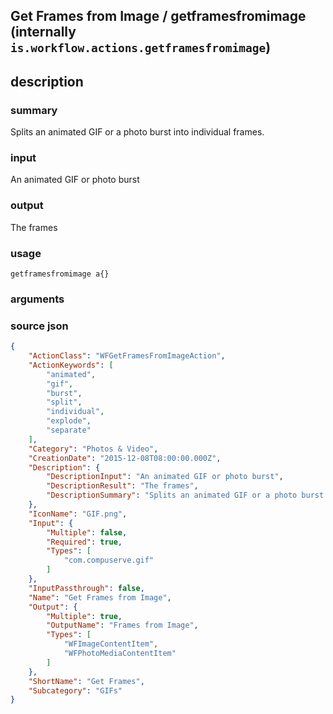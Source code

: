 
## Get Frames from Image / getframesfromimage (internally `is.workflow.actions.getframesfromimage`)



## description
### summary
Splits an animated GIF or a photo burst into individual frames.

### input
An animated GIF or photo burst

### output
The frames

### usage
`getframesfromimage a{}`

### arguments


### source json

```json
{
	"ActionClass": "WFGetFramesFromImageAction",
	"ActionKeywords": [
		"animated",
		"gif",
		"burst",
		"split",
		"individual",
		"explode",
		"separate"
	],
	"Category": "Photos & Video",
	"CreationDate": "2015-12-08T08:00:00.000Z",
	"Description": {
		"DescriptionInput": "An animated GIF or photo burst",
		"DescriptionResult": "The frames",
		"DescriptionSummary": "Splits an animated GIF or a photo burst into individual frames."
	},
	"IconName": "GIF.png",
	"Input": {
		"Multiple": false,
		"Required": true,
		"Types": [
			"com.compuserve.gif"
		]
	},
	"InputPassthrough": false,
	"Name": "Get Frames from Image",
	"Output": {
		"Multiple": true,
		"OutputName": "Frames from Image",
		"Types": [
			"WFImageContentItem",
			"WFPhotoMediaContentItem"
		]
	},
	"ShortName": "Get Frames",
	"Subcategory": "GIFs"
}
```
